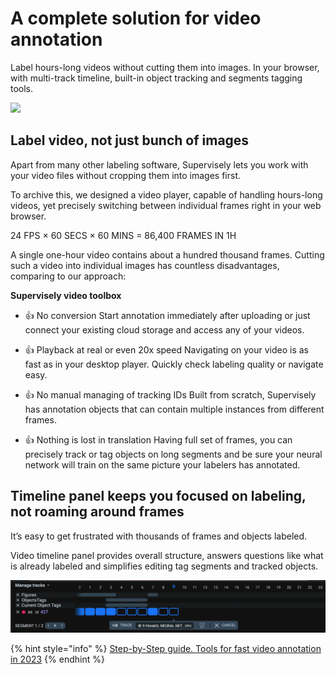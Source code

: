 # A complete solution for video annotation
Label hours-long videos without cutting them into images. In your browser, with multi-track timeline, built-in object tracking and segments tagging tools.

![](video.gif)

## **Label video, not just bunch of images**
Apart from many other labeling software, Supervisely lets you work with your video files without cropping them into images first.

To archive this, we designed a video player, capable of handling hours-long videos, yet precisely switching between individual frames right in your web browser.

24 FPS × 60 SECS × 60 MINS = 86,400 FRAMES IN 1H

A single one-hour video contains about a hundred thousand frames. Cutting such a video into individual images has countless disadvantages, comparing to our approach:

**Supervisely video toolbox**
- 👍  No conversion
Start annotation immediately after uploading or just connect your existing cloud storage and access any of your videos.

- 👍  Playback at real or even 20x speed
Navigating on your video is as fast as in your desktop player. Quickly check labeling quality or navigate easy.

- 👍  No manual managing of tracking IDs
Built from scratch, Supervisely has annotation objects that can contain multiple instances from different frames.

- 👍  Nothing is lost in translation
Having full set of frames, you can precisely track or tag objects on long segments and be sure your neural network will train on the same picture your labelers has annotated.


## **Timeline panel keeps you focused on labeling, not roaming around frames**

It’s easy to get frustrated with thousands of frames and objects labeled.

Video timeline panel provides overall structure, answers questions like what is already labeled and simplifies editing tag segments and tracked objects.

![](Timeline-panel.png)

{% hint style="info" %}
[Step-by-Step guide. Tools for fast video annotation in 2023](https://supervisely.com/blog/top-5-AI-tools-for-surgical-video-annotation/)
{% endhint %}




